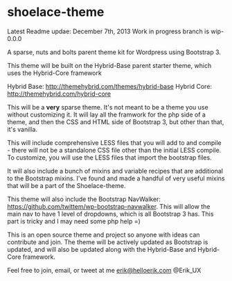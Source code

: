 shoelace-theme
==============

Latest Readme updae: December 7th, 2013
Work in progress branch is wip-0.0.0

A sparse, nuts and bolts parent theme kit for Wordpress using Bootstrap 3.

This theme will be built on the Hybrid-Base parent starter theme, which uses the Hybrid-Core framework

Hybrid Base: http://themehybrid.com/themes/hybrid-base
Hybrid Core: http://themehybrid.com/hybrid-core

This will be a **very** sparse theme. It's not meant to be a theme you use without customizing it. It will lay all the framwork for the php side of a theme, and then the CSS and HTML side of Bootstrap 3, but other than that, it's vanilla.

This will include comprehensive LESS files that you will add to and compile - there will not be a standalone CSS file other than the initial LESS compile. To customize, you will use the LESS files that import the bootstrap files.

It will also include a bunch of mixins and variable recipes that are additional to the Bootstrap mixins. I've found and made a handful of very useful mixins that will be a part of the Shoelace-theme. 

This theme will also include the Bootstrap NavWalker: https://github.com/twittem/wp-bootstrap-navwalker. This will allow the main nav to have 1 level of dropdowns, which is all Bootstrap 3 has. This part is tricky and I may need some php help =)

This is an open source theme and project so anyone with ideas can contribute and join. The theme will be actively updated as Bootstrap is updated, and will also be updated along with the Hybrid-Base and Hybrid-Core framework. 

Feel free to join, email, or tweet at me
erik@helloerik.com
@Erik_UX
